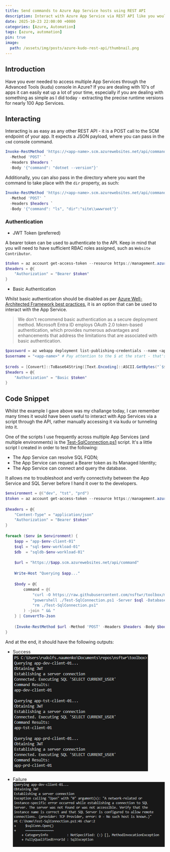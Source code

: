 ```yaml
---
title: Send commands to Azure App Service hosts using REST API
description: Interact with Azure App Service via REST API like you would usually interact through Kudu.
date: 2025-10-23 22:00:00 +0000
categories: [Azure, Automation]
tags: [azure, automation]
pin: true
image:
  path: /assets/img/posts/azure-kudo-rest-api/thumbnail.png
---
```


## Introduction

Have you ever needed to access multiple App Services through the Advanced Tools (kudu) console in Azure? If you are dealing with 10's of apps it can easily eat up a lot of your time, especially if you are dealing with something as simple as I did today - extracting the precise runtime versions for nearly 100 App Services.

## Interacting

Interacting is as easy as any other REST API - it is a POST call to the SCM endpoint of your app. It expects a JSON payload, where you can pass in the `cmd` console command.

```powershell
Invoke-RestMethod 'https://<app-name>.scm.azurewebsites.net/api/command' `
  -Method 'POST' `
  -Headers $headers `
  -Body '{"command": "dotnet --version"}'
```

Additionally, you can also pass in the directory where you want the command to take place with the `dir` property, as such:

```powershell
Invoke-RestMethod 'https://<app-name>.scm.azurewebsites.net/api/command' `
  -Method 'POST' `
  -Headers $headers `
  -Body '{"command": "ls", "dir":"site\\wwwroot"}'
```

### Authentication

- JWT Token (preferred)

A bearer token can be used to authenticate to the API. Keep in mind that you will need to have sufficient RBAC roles assigned, such as `Website Contributor`.

```powershell
$token = az account get-access-token --resource https://management.azure.com/ --query accessToken -o tsv
$headers = @{
    "Authorization" = "Bearer $token"
}
```

- Basic Authentication

Whilst basic authentication should be disabled as per [Azure Well-Architected Framework best practices](https://github.com/MicrosoftDocs/well-architected/blob/7c88fc17eccd1078f20111cb42d4acad571ae48b/well-architected/service-guides/app-service-web-apps.md), it is an option that can be used to interact with the App Service.

> We don't recommend basic authentication as a secure deployment method. Microsoft Entra ID employs OAuth 2.0 token-based authentication, which provides numerous advantages and enhancements that address the limitations that are associated with basic authentication.

```powershell
$password = az webapp deployment list-publishing-credentials --name <app-name> --resource-group <resource-group-name> --query 'publishingPassword' --output tsv
$username = "<app-name>" # Pay attention to the $ at the start - that's important

$creds = [Convert]::ToBase64String([Text.Encoding]::ASCII.GetBytes("`$$($username):$($password)")) # Pay attention to the $ in front of the username - that's important
$headers = @{
    "Authorization" = "Basic $token"
}
```

## Code Snippet

Whilst the example I gave above was my challange today, I can remember many times it would have been useful to interact with App Services via a script through the API, rather manually accessing it via kudu or tunneling into it.

One of the scripts I use frequently across multiple App Services (and multiple environments) is the [Test-SqlConnection.ps1](https://github.com/nsftwr/toolbox/blob/main/scripts/App-Sql-Connection-Tester/Test-SqlConnection.ps1) script. It's a little script I created in order to test the following:

- The App Service can resolve SQL FQDN;
- The App Service can request a Bearer token as its Managed Identity;
- The App Service can connect and query the database.

It allows me to troubleshoot and verify connectivity between the App Service and SQL Server before I hand it over to the developers.

```powershell
$environment = @("dev", "tst", "prd")
$token = az account get-access-token --resource https://management.azure.com/ --query accessToken -o tsv

$headers = @{
    "Content-Type" = "application/json"
    "Authorization" = "Bearer $token"
}

foreach ($env in $environment) {
    $app = "app-$env-client-01"
    $sql = "sql-$env-workload-01"
    $db  = "sqldb-$env-workload-01"

    $url = "https://$app.scm.azurewebsites.net/api/command"

    Write-Host "Querying $app..."
    
    $body = @{
        command = @(
            "curl -O https://raw.githubusercontent.com/nsftwr/toolbox/main/scripts/App-Sql-Connection-Tester/Test-SqlConnection.ps1",
            "powershell ./Test-SqlConnection.ps1 -Server $sql -Database $db",
            "rm ./Test-SqlConnection.ps1"
        ) -join " && "
    } | ConvertTo-Json
    
    (Invoke-RestMethod $url -Method 'POST' -Headers $headers -Body $body).Output
}
```

And at the end, it should have the following outputs:

- Success
![Successful connection](/assets/img/posts/azure-kudo-rest-api/successful_run.png)

- Failure
![Failed connection](/assets/img/posts/azure-kudo-rest-api/failed_run.png)